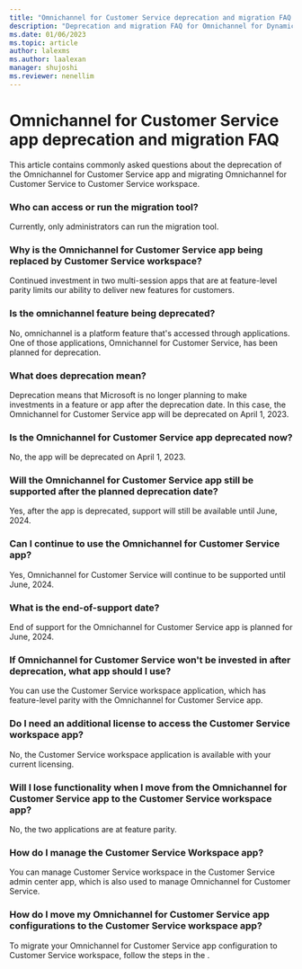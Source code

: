 ```yaml
---
title: "Omnichannel for Customer Service deprecation and migration FAQ | MicrosoftDocs"
description: "Deprecation and migration FAQ for Omnichannel for Dynamics 365 Customer Service"
ms.date: 01/06/2023
ms.topic: article
author: lalexms
ms.author: laalexan
manager: shujoshi
ms.reviewer: nenellim
---
```


# Omnichannel for Customer Service app deprecation and migration FAQ

This article contains commonly asked questions about the deprecation of the Omnichannel for Customer Service app and migrating Omnichannel for Customer Service to Customer Service workspace.

### Who can access or run the migration tool?

Currently, only administrators can run the migration tool.

### Why is the Omnichannel for Customer Service app being replaced by Customer Service workspace? 

Continued investment in two multi-session apps that are at feature-level parity limits our ability to deliver new features for customers. 

### Is the omnichannel feature being deprecated?

No, omnichannel is a platform feature that's accessed through applications. One of those applications, Omnichannel for Customer Service, has been planned for deprecation.

### What does deprecation mean? 

Deprecation means that Microsoft is no longer planning to make investments in a feature or app after the deprecation date. In this case, the Omnichannel for Customer Service app will be deprecated on April 1, 2023.

### Is the Omnichannel for Customer Service app deprecated now? 

No, the app will be deprecated on April 1, 2023.

### Will the Omnichannel for Customer Service app still be supported after the planned deprecation date?

Yes, after the app is deprecated, support will still be available until June, 2024.

### Can I continue to use the Omnichannel for Customer Service app?

Yes, Omnichannel for Customer Service will continue to be supported until June, 2024. 

### What is the end-of-support date? 

End of support for the Omnichannel for Customer Service app is planned for June, 2024.

### If Omnichannel for Customer Service won't be invested in after deprecation, what app should I use?

You can use the Customer Service workspace application, which has feature-level parity with the Omnichannel for Customer Service app.

### Do I need an additional license to access the Customer Service workspace app?

No, the Customer Service workspace application is available with your current licensing.

### Will I lose functionality when I move from the Omnichannel for Customer Service app to the Customer Service workspace app?

No, the two applications are at feature parity.

### How do I manage the Customer Service Workspace app?

You can manage Customer Service workspace in the Customer Service admin center app, which is also used to manage Omnichannel for Customer Service.

### How do I move my Omnichannel for Customer Service app configurations to the Customer Service workspace app?

To migrate your Omnichannel for Customer Service app configuration to Customer Service workspace, follow the steps in the []().
